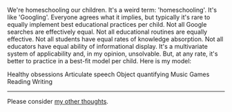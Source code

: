 <link type=“text/css” href="../css/dark_theme.css" rel="stylesheet" />

We're homeschooling our children. It's a weird term: 'homeschooling'. It's like 'Googling'. Everyone agrees what it implies, but typically it's rare to equally implement best educational practices per child. Not all Google searches are effectively equal. Not all educational routines are equally effective. Not all students have equal rates of knowledge absorption. Not all educators have equal ability of informational display. It's a multivariate system of applicability and, in my opinion, unsolvable. But, at any rate, it's better to practice in a best-fit model per child. Here is my model:

Healthy obsessions
Articulate speech
Object quantifying
Music
Games
Reading
Writing
___

Please consider [my other thoughts](./README.md).
